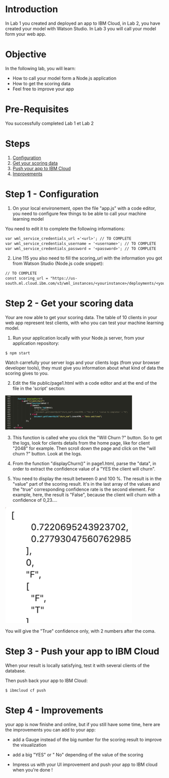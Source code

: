 
# Introduction
In Lab 1 you created and deployed an app to IBM Cloud, in Lab 2, you have created your model with Watson Studio.
In Lab 3 you will call your model form your web app.



# Objective
In the following lab, you will learn:

+ How to call your model form a Node.js application
+ How to get the scoring data
+ Feel free to improve your app


# Pre-Requisites
You successfully completed Lab 1 et Lab 2


# Steps

1. [Configuration](#step-1---configuration)
2. [Get your scoring data](#step-2---get-your-scoring-data)
3. [Push your app to IBM Cloud](#step-3---push-your-app-to-IBM-Cloud)
4. [Improvements](#step-4---Improvements)



# Step 1 - Configuration

1. On your local environement, open the file "app.js" with a code editor, you need to configure few things to be able to call your machine learning model
 
 You need to edit it to complete the following informations:
 ```
var wml_service_credentials_url ='<url>'; // TO COMPLETE
var wml_service_credentials_username = '<username>'; // TO COMPLETE
var wml_service_credentials_password = '<password>'; // TO COMPLETE

 ```

 2. Line 115 you also need to fill the scoring_url with the information you got from Watson Studio (Node.js code snippet):

 ```
// TO COMPLETE
const scoring_url = "https://us-south.ml.cloud.ibm.com/v3/wml_instances/<yourinstance>/deployments/<yourdeployment>/online";
 ```


# Step 2 - Get your scoring data

Your are now able to get your scoring data.
The table of 10 clients in your web app represent test clients, with who you can test your machine learning model.

1. Run your application locally with your Node.js server, from your application repository:

  ```
  $ npm start
  ```
 Watch carrefully your server logs and your clients logs (from your browser developer tools), they must give you information about what kind of data the scoring gives to you.

2. Edit the file public/page1.html with a code editor and at the end of the file in the 'script' section:

<img src="./images/code.png" width="80%"/>

3. This function is called whe you click the "Will Churn ?" button. So to get the logs, look for clients details from the home page, like for  client "2048"  for example. Then scroll down the page and click on the "will churn ?" button. Look at the logs.

4. From the function "displayChurn()" in page1.html, parse the "data", in order to extract the confidence value of a "YES the client will churn".

5. You need to display the result between 0 and 100 %. The result is in the "value" part of the scoring result. It's in the last array of the values and the "true" corresponding confidence rate is the second element.
For example, here, the result is "False", because the client will churn with a confidence of 0,23....

<img src="./images/example.png" width="80%"/>

You will give the "True" confidence only, with 2 numbers after the coma.


# Step 3 - Push your app to IBM Cloud

When your result is locally satisfying, test it with several clients of the database.

Then push back your app to IBM Cloud:

  ```
  $ ibmcloud cf push
  ```

# Step 4 - Improvements

your app is now finishe and online, but if you still have some time, here are the improvements you can add to your app:

- add a Gauge instead of the big number for the scoring result to improve the visualization

- add a big "YES" or " No" depending of the value of the scoring

- Impress us with your UI improvement and push your app to IBM cloud when you're done !
